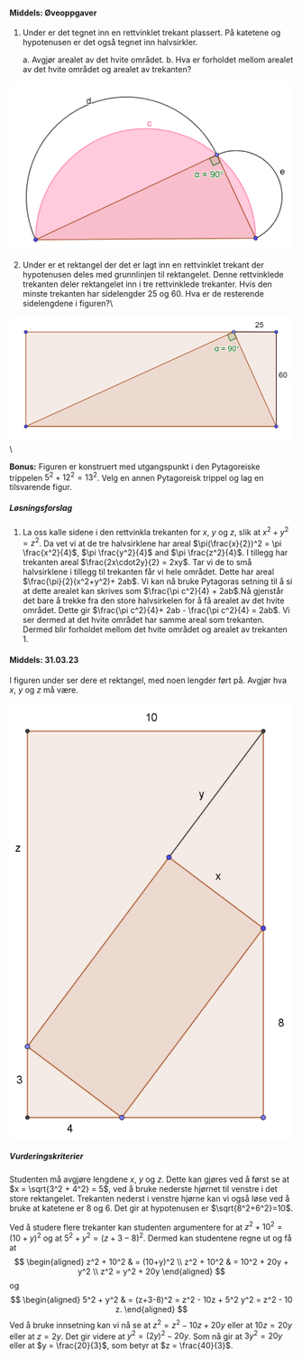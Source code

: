 
#### Middels:  Øveoppgaver

1. Under er det tegnet inn en rettvinklet trekant plassert. På katetene og hypotenusen er det også tegnet inn halvsirkler.

   a. Avgjør arealet av det hvite området.
   b. Hva er forholdet mellom arealet av det hvite området og arealet av trekanten?

![](https://raw.githubusercontent.com/Andremartiny/MA-173/main/img/geo/image4.png)

2. Under er et rektangel der det er lagt inn en rettvinklet trekant der hypotenusen deles med grunnlinjen til rektangelet. Denne rettvinklede trekanten deler rektangelet inn i tre rettvinklede trekanter. Hvis den minste trekanten har sidelengder 25 og 60. Hva er de resterende sidelengdene i figuren?\

![](https://raw.githubusercontent.com/Andremartiny/MA-173/main/img/geo/image5.png)\

**Bonus:** Figuren er konstruert med utgangspunkt i den Pytagoreiske trippelen $5^{2} + 12^{2} = 13^{2}$. Velg en annen Pytagoreisk trippel og lag en tilsvarende figur.

##### Løsningsforslag

1. La oss kalle sidene i den rettvinkla trekanten for $x$, $y$ og $z$, slik at $x^2 + y^2 = z^2$. Da vet vi at de tre halvsirklene har areal $\pi(\frac{x}{2})^2 = \pi \frac{x^2}{4}$, $\pi \frac{y^2}{4}$ and $\pi \frac{z^2}{4}$. I tillegg har trekanten areal $\frac{2x\cdot2y}{2} = 2xy$. Tar vi de to små halvsirklene i tillegg til trekanten får vi hele området. Dette har areal $\frac{\pi}{2}(x^2+y^2)+ 2ab$. Vi kan nå bruke Pytagoras setning til å si at dette arealet kan skrives som $\frac{\pi c^2}{4} + 2ab$.Nå gjenstår det bare å trekke fra den store halvsirkelen for å få arealet av det hvite området. Dette gir $\frac{\pi c^2}{4}+ 2ab - \frac{\pi c^2}{4} = 2ab$. Vi ser dermed at det hvite området har samme areal som trekanten. Dermed blir forholdet mellom det hvite området og arealet av trekanten $1$.



#### Middels:  31.03.23

I figuren under ser dere et rektangel, med noen lengder ført på. Avgjør hva $x$, $y$ og $z$ må være.

![](https://raw.githubusercontent.com/Andremartiny/MA-173/main/img/2023-03-30-15-27-42.png)

##### Vurderingskriterier

Studenten må avgjøre lengdene $x$, $y$ og $z$. Dette kan gjøres ved å først se at $x = \sqrt{3^2 + 4^2} = 5$, ved å bruke nederste hjørnet til venstre i det store rektangelet. Trekanten nederst i venstre hjørne kan vi også løse ved å bruke at katetene er $8$ og $6$. Det gir at hypotenusen er $\sqrt{8^2+6^2}=10$.

Ved å studere flere trekanter kan studenten argumentere for at $z^2 + 10^2 = (10+y)^2$ og at $5^2 + y^2 = (z+3-8)^2$.
Dermed kan studentene regne ut og få at
$$
\begin{aligned}
z^2 + 10^2
& = (10+y)^2
\\
z^2 + 10^2
& =
10^2 + 20y + y^2
\\
z^2 = y^2 + 20y
\end{aligned}
$$
og
$$
\begin{aligned}
5^2 + y^2 & = (z+3-8)^2 = z^2 - 10z + 5^2
y^2 = z^2 - 10 z.
\end{aligned}
$$
Ved å bruke innsetning kan vi nå se at $z^2 = z^2 - 10 z + 20y$ eller at $10z = 20 y$ eller at $z = 2y$. Det gir videre at $y^2 = (2y)^2 - 20y$. Som nå gir at $3y^2 = 20y$ eller at $y = \frac{20}{3}$, som betyr at $z = \frac{40}{3}$.



